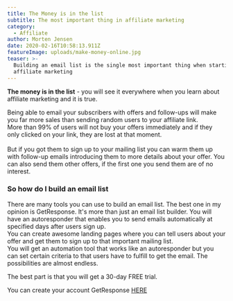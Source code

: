 ```yaml
---
title: The Money is in the list
subtitle: The most important thing in affiliate marketing
category:
  - Affiliate
author: Morten Jensen
date: 2020-02-16T10:58:13.911Z
featureImage: uploads/make-money-online.jpg
teaser: >-
  Building an email list is the single most important thing when starting on
  affiliate marketing
---
```

**The money is in the list** - you will see it everywhere when you learn about affiliate marketing and it is true.

Being able to email your subscribers with offers and follow-ups will make you far more sales than sending random users to your affiliate link. \
More than 99% of users will not buy your offers immediately and if they only clicked on your link, they are lost at that moment. \
\
But if you got them to sign up to your mailing list you can warm them up with follow-up emails introducing them to more details about your offer. You can also send them other offers, if the first one you send them are of no interest.

### So how do I build an email list

There are many tools you can use to build an email list. The best one in my opinion is GetResponse. It's more than just an email list builder. You will have an autoresponder that enables you to send emails automatically at specified days after users sign up. \
You can create awesome landing pages where you can tell users about your offer and get them to sign up to that important mailing list. \
You will get an automation tool that works like an autoresponder but you can set certain criteria to that users have to fulfill to get the email. The possibilities are almost endless.

The best part is that you will get a 30-day FREE trial.

You can create your account GetResponse [HERE](https://www.getresponse.com/?a=pEkMFNHHwP)
